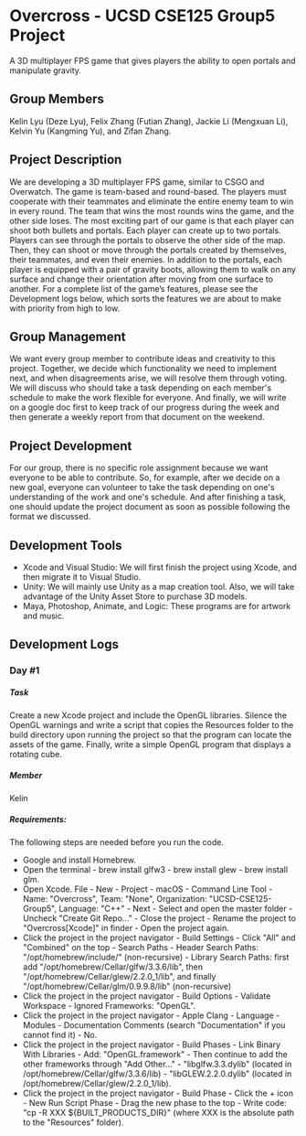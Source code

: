 # Overcross - UCSD CSE125 Group5 Project
A 3D multiplayer FPS game that gives players the ability to open portals and manipulate gravity.

## Group Members
Kelin Lyu (Deze Lyu), Felix Zhang (Futian Zhang), Jackie Li (Mengxuan Li), Kelvin Yu (Kangming Yu), and Zifan Zhang.

## Project Description
We are developing a 3D multiplayer FPS game, similar to CSGO and Overwatch. The game is team-based and round-based. The players must cooperate with their teammates and eliminate the entire enemy team to win in every round. The team that wins the most rounds wins the game, and the other side loses. The most exciting part of our game is that each player can shoot both bullets and portals. Each player can create up to two portals. Players can see through the portals to observe the other side of the map. Then, they can shoot or move through the portals created by themselves, their teammates, and even their enemies. In addition to the portals, each player is equipped with a pair of gravity boots, allowing them to walk on any surface and change their orientation after moving from one surface to another. For a complete list of the game’s features, please see the Development logs below, which sorts the features we are about to make with priority from high to low.

## Group Management
We want every group member to contribute ideas and creativity to this project. Together, we decide which functionality we need to implement next, and when disagreements arise, we will resolve them through voting. We will discuss who should take a task depending on each member's schedule to make the work flexible for everyone. And finally, we will write on a google doc first to keep track of our progress during the week and then generate a weekly report from that document on the weekend.

## Project Development
For our group, there is no specific role assignment because we want everyone to be able to contribute. So, for example, after we decide on a new goal, everyone can volunteer to take the task depending on one's understanding of the work and one's schedule. And after finishing a task, one should update the project document as soon as possible following the format we discussed.

## Development Tools
- Xcode and Visual Studio: We will first finish the project using Xcode, and then migrate it to Visual Studio.
- Unity: We will mainly use Unity as a map creation tool. Also, we will take advantage of the Unity Asset Store to purchase 3D models.
- Maya, Photoshop, Animate, and Logic: These programs are for artwork and music.

## Development Logs

### Day #1
##### Task
Create a new Xcode project and include the OpenGL libraries. Silence the OpenGL warnings and write a script that copies the Resources folder to the build directory upon running the project so that the program can locate the assets of the game. Finally, write a simple OpenGL program that displays a rotating cube.
##### Member
Kelin
##### Requirements: 
The following steps are needed before you run the code.
- Google and install Homebrew.
- Open the terminal - brew install glfw3 - brew install glew - brew install glm.
- Open Xcode. File - New - Project - macOS - Command Line Tool - Name: "Overcross", Team: "None", Organization: "UCSD-CSE125-Group5", Language: "C++" - Next - Select and open the master folder - Uncheck "Create Git Repo..." - Close the project - Rename the project to "Overcross[Xcode]" in finder - Open the project again.
- Click the project in the project navigator - Build Settings - Click "All" and "Combined" on the top - Search Paths - Header Search Paths: "/opt/homebrew/include/" (non-recursive) - Library Search Paths: first add "/opt/homebrew/Cellar/glfw/3.3.6/lib", then "/opt/homebrew/Cellar/glew/2.2.0_1/lib", and finally "/opt/homebrew/Cellar/glm/0.9.9.8/lib" (non-recursive)
- Click the project in the project navigator - Build Options - Validate Workspace - Ignored Frameworks: "OpenGL".
- Click the project in the project navigator - Apple Clang - Language - Modules - Documentation Comments (search "Documentation" if you cannot find it) - No.
- Click the project in the project navigator - Build Phases - Link Binary With Libraries - Add: "OpenGL.framework" - Then continue to add the other frameworks through "Add Other..." - "libglfw.3.3.dylib" (located in /opt/homebrew/Cellar/glfw/3.3.6/lib) - "libGLEW.2.2.0.dylib" (located in /opt/homebrew/Cellar/glew/2.2.0_1/lib).
- Click the project in the project navigator - Build Phase - Click the + icon - New Run Script Phase - Drag the new phase to the top - Write code: "cp -R XXX ${BUILT_PRODUCTS_DIR}" (where XXX is the absolute path to the "Resources" folder).
